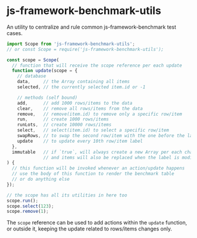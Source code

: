 # js-framework-benchmark-utils
An utility to centralize and rule common js-framework-benchmark test cases.

```js
import Scope from 'js-framework-benchmark-utils';
// or const Scope = require('js-framework-benchmark-utils');

const scope = Scope(
  // function that will receive the scope reference per each update
  function update(scope = {
    // database
    data,     // the Array containing all items
    selected, // the currently selected item.id or -1

    // methods (self bound)
    add,      // add 1000 rows/items to the data
    clear,    // remove all rows/items from the data
    remove,   // remove(item.id) to remove only a specific row/item
    run,      // create 1000 rows/items
    runLots,  // create 10000 rows/items
    select,   // select(item.id) to select a specific row/item
    swapRows, // to swap the second row/item with the one before the last one
    update    // to update every 10th row/item label
  },
  immutable   // if `true`, will always create a new Array per each change,
              // and items will also be replaced when the label is modified
) {
  // this function will be invoked whenever an action/update happens
  // use the body of this function to render the benchmark table
  // or do anything else
});

// the scope has all its utilities in here too
scope.run();
scope.select(123);
scope.remove(1);
```

The `scope` reference can be used to add actions within the `update` function, or outside it, keeping the update related to rows/items changes only.
